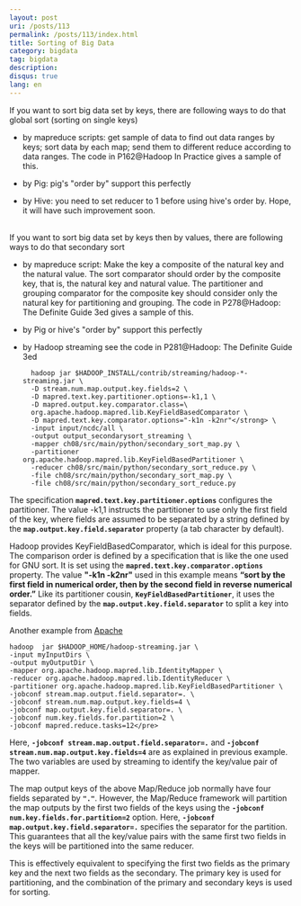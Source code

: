 ```yaml
---
layout: post
uri: /posts/113
permalink: /posts/113/index.html
title: Sorting of Big Data
category: bigdata
tag: bigdata
description: 
disqus: true 
lang: en
---
```

If you want to sort big data set by keys, there are following ways to do that global sort (sorting on single keys)

* by mapreduce scripts: get sample of data to find out data ranges by keys; sort data by each map; send them to different reduce according to data ranges. The code in P162@Hadoop In Practice gives a sample of this.

* by Pig: pig's "order by" support this perfectly

* by Hive: you need to set reducer to 1 before using hive's order by. Hope, it will have such improvement soon.

<br>
If you want to sort big data set by keys then by values, there are following ways to do that secondary sort

* by mapreduce script: Make the key a composite of the natural key and the natural value. The sort comparator should order by the composite key, that is, the natural key and natural value. The partitioner and grouping comparator for the composite key should consider only the natural key for partitioning and grouping. The code in P278@Hadoop: The Definite Guide 3ed gives a sample of this.

* by Pig or hive's "order by" support this perfectly</li>

* by Hadoop streaming see the code in P281@Hadoop: The Definite Guide 3ed</li>
    	
		hadoop jar $HADOOP_INSTALL/contrib/streaming/hadoop-*-streaming.jar \
     	-D stream.num.map.output.key.fields=2 \
     	-D mapred.text.key.partitioner.options=-k1,1 \ 
     	-D mapred.output.key.comparator.class=\ 
     	org.apache.hadoop.mapred.lib.KeyFieldBasedComparator \ 
     	-D mapred.text.key.comparator.options="-k1n -k2nr"</strong> \ 
     	-input input/ncdc/all \ 
     	-output output_secondarysort_streaming \ 
     	-mapper ch08/src/main/python/secondary_sort_map.py \ 
     	-partitioner org.apache.hadoop.mapred.lib.KeyFieldBasedPartitioner \ 
     	-reducer ch08/src/main/python/secondary_sort_reduce.py \ 
     	-file ch08/src/main/python/secondary_sort_map.py \ 
     	-file ch08/src/main/python/secondary_sort_reduce.py 

The specification __`mapred.text.key.partitioner.options`__ configures the partitioner. The value -k1,1 instructs the partitioner to use only the first field of the key, where fields are assumed to be separated by a string defined by the __`map.output.key.field.separator`__ property (a tab character by default).

Hadoop provides KeyFieldBasedComparator, which is ideal for this purpose. The comparison order is defined by a specification that is like the one used for GNU sort. It is set using the __`mapred.text.key.comparator.options`__ property. The value __"-k1n -k2nr"__ used in this example means __“sort by the first field in numerical order, then by the second field in reverse numerical order.”__ Like its partitioner cousin, __`KeyFieldBasedPartitioner`__, it uses the separator defined by the __`map.output.key.field.separator`__ to split a key into fields.

Another example from <a href="http://hadoop.apache.org/docs/r0.18.3/streaming.html#More+usage+examples">Apache</a></p>
    
    hadoop  jar $HADOOP_HOME/hadoop-streaming.jar \
    -input myInputDirs \
    -output myOutputDir \
    -mapper org.apache.hadoop.mapred.lib.IdentityMapper \
    -reducer org.apache.hadoop.mapred.lib.IdentityReducer \
    -partitioner org.apache.hadoop.mapred.lib.KeyFieldBasedPartitioner \
    -jobconf stream.map.output.field.separator=. \
    -jobconf stream.num.map.output.key.fields=4 \
    -jobconf map.output.key.field.separator=. \
    -jobconf num.key.fields.for.partition=2 \
    -jobconf mapred.reduce.tasks=12</pre>

Here, __`-jobconf stream.map.output.field.separator=.`__ and __`-jobconf stream.num.map.output.key.fields=4`__ are as explained in previous example. The two variables are used by streaming to identify the key/value pair of mapper.

The map output keys of the above Map/Reduce job normally have four fields separated by __`"."`__. However, the Map/Reduce framework will partition the map outputs by the first two fields of the keys using the __`-jobconf num.key.fields.for.partition=2`__ option. Here, __`-jobconf map.output.key.field.separator=.`__ specifies the separator for the partition. This guarantees that all the key/value pairs with the same first two fields in the keys will be partitioned into the same reducer.

This is effectively equivalent to specifying the first two fields as the primary key and the next two fields as the secondary. The primary key is used for partitioning, and the combination of the primary and secondary keys is used for sorting.


